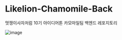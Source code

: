 # Likelion-Chamomile-Back
멋쟁이사자처럼 10기 아이디어톤 카모마일팀 백엔드 레포지토리

![image](https://user-images.githubusercontent.com/81146131/176626677-3e8ff07e-912c-4b5c-86a2-5f99075e4e15.png)

